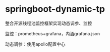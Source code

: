 # springboot-dynamic-tp
整合开源线程池监控框架实现动态调参、监控

监控：prometheus+grafana，内涵grafana.json

动态调参：使用apollo配置中心
